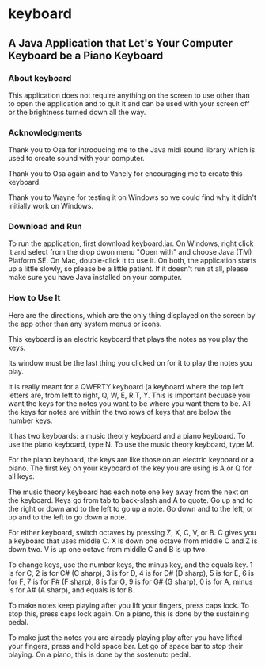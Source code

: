 # keyboard
## A Java Application that Let's Your Computer Keyboard be a Piano Keyboard
### About keyboard
This application does not require anything on the screen to use other than to open the application and to quit it and can be used with your screen off or the brightness turned down all the way.

### Acknowledgments  
Thank you to Osa for introducing me to the Java midi sound library which is used to create sound with your computer.

Thank you to Osa again and to Vanely for encouraging me to create this keyboard.

Thank you to Wayne for testing it on Windows so we could find why it didn't initially work on Windows.

### Download and Run
To run the application, first download keyboard.jar.  On Windows, right click it and select from the drop dwon menu "Open with" and choose Java (TM) Platform SE.  On Mac, double-click it to use it.  On both, the application starts up a little slowly, so please be a little patient.  If it doesn't run at all, please make sure you have Java installed on your computer.

### How to Use It
Here are the directions, which are the only thing displayed on the screen by the app other than any system menus or icons.

This keyboard is an electric keyboard that plays the notes as you play the keys.

Its window must be the last thing you clicked on for it to play the notes you play.

It is really meant for a QWERTY keyboard (a keyboard where the top left letters are, from left to right, Q, W, E, R T, Y.  This is important becuase you want the keys for the notes you want to be where you want them to be.  All the keys for notes are within the two rows of keys that are below the number keys.

It has two keyboards: a music theory keyboard and a piano keyboard.  To use the piano keyboard, type N.  To use the music theory keyboard, type M.

For the piano keyboard, the keys are like those on an electric keyboard or a piano.  The first key on your keyboard of the key you are using is A or Q for all keys.

The music theory keyboard has each note one key away from the next on the keyboard.  Keys go from tab to back-slash and A to quote.  Go up and to the right or down and to the left to go up a note.  Go down and to the left, or up and to the left to go down a note.

For either keyboard, switch octaves by pressing Z, X, C, V, or B.  C gives you a keyboard that uses middle C.  X is down one octave from middle C and Z is down two.  V is up one octave from middle C and B is up two.

To change keys, use the number keys, the minus key, and the equals key.  1 is for C, 2 is for C# (C sharp), 3 is for D, 4 is for D# (D sharp), 5 is for E, 6 is for F, 7 is for F# (F sharp), 8 is for G, 9 is for G# (G sharp), 0 is for A, minus is for A# (A sharp), and equals is for B.

To make notes keep playing after you lift your fingers, press caps lock.  To stop this, press caps lock again.  On a piano, this is done by the sustaining pedal.

To make just the notes you are already playing play after you have lifted your fingers, press and hold space bar.  Let go of space bar to stop their playing.  On a piano, this is done by the sostenuto pedal.
